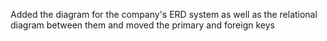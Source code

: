 Added the diagram for the company's ERD system as well as the relational diagram between them and moved the primary and foreign keys